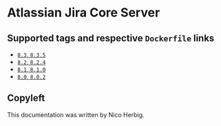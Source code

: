 # Atlassian Jira Core Server

## Supported tags and respective `Dockerfile` links

 * [`8.3`, `8.3.5`](https://github.com/nicoherbigio/docker-atlassian-jira-core-server/blob/master/8.3/debian/default/Dockerfile)
 * [`8.2`, `8.2.4`](https://github.com/nicoherbigio/docker-atlassian-jira-core-server/blob/master/8.2/debian/default/Dockerfile)
 * [`8.1`, `8.1.0`](https://github.com/nicoherbigio/docker-atlassian-jira-core-server/blob/master/8.1/debian/default/Dockerfile)
 * [`8.0`, `8.0.2`](https://github.com/nicoherbigio/docker-atlassian-jira-core-server/blob/master/8.0/debian/default/Dockerfile)

## Copyleft

This documentation was written by Nico Herbig.
